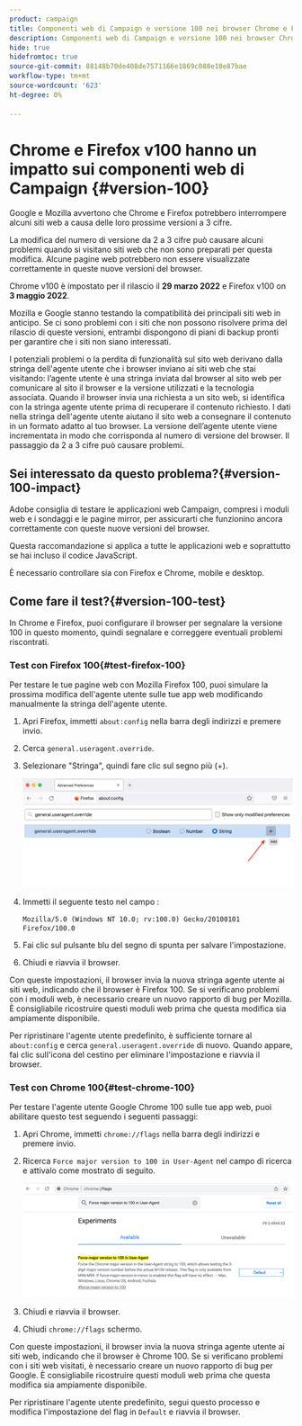 ```yaml
---
product: campaign
title: Componenti web di Campaign e versione 100 nei browser Chrome e Firefox
description: Componenti web di Campaign e versione 100 nei browser Chrome e Firefox
hide: true
hidefromtoc: true
source-git-commit: 88148b70de408de7571166e1869c088e10e87bae
workflow-type: tm+mt
source-wordcount: '623'
ht-degree: 0%

---
```


# Chrome e Firefox v100 hanno un impatto sui componenti web di Campaign {#version-100}

Google e Mozilla avvertono che Chrome e Firefox potrebbero interrompere alcuni siti web a causa delle loro prossime versioni a 3 cifre.

La modifica del numero di versione da 2 a 3 cifre può causare alcuni problemi quando si visitano siti web che non sono preparati per questa modifica. Alcune pagine web potrebbero non essere visualizzate correttamente in queste nuove versioni del browser.

Chrome v100 è impostato per il rilascio il **29 marzo 2022** e Firefox v100 on **3 maggio 2022**.

Mozilla e Google stanno testando la compatibilità dei principali siti web in anticipo. Se ci sono problemi con i siti che non possono risolvere prima del rilascio di queste versioni, entrambi dispongono di piani di backup pronti per garantire che i siti non siano interessati.

I potenziali problemi o la perdita di funzionalità sul sito web derivano dalla stringa dell&#39;agente utente che i browser inviano ai siti web che stai visitando: l’agente utente è una stringa inviata dal browser al sito web per comunicare al sito il browser e la versione utilizzati e la tecnologia associata. Quando il browser invia una richiesta a un sito web, si identifica con la stringa agente utente prima di recuperare il contenuto richiesto. I dati nella stringa dell&#39;agente utente aiutano il sito web a consegnare il contenuto in un formato adatto al tuo browser. La versione dell’agente utente viene incrementata in modo che corrisponda al numero di versione del browser. Il passaggio da 2 a 3 cifre può causare problemi.

## Sei interessato da questo problema?{#version-100-impact}

Adobe consiglia di testare le applicazioni web Campaign, compresi i moduli web e i sondaggi e le pagine mirror, per assicurarti che funzionino ancora correttamente con queste nuove versioni del browser.

Questa raccomandazione si applica a tutte le applicazioni web e soprattutto se hai incluso il codice JavaScript.

È necessario controllare sia con Firefox e Chrome, mobile e desktop.

## Come fare il test?{#version-100-test}

In Chrome e Firefox, puoi configurare il browser per segnalare la versione 100 in questo momento, quindi segnalare e correggere eventuali problemi riscontrati.

### Test con Firefox 100{#test-firefox-100}

Per testare le tue pagine web con Mozilla Firefox 100, puoi simulare la prossima modifica dell&#39;agente utente sulle tue app web modificando manualmente la stringa dell&#39;agente utente.

1. Apri Firefox, immetti `about:config` nella barra degli indirizzi e premere invio.
1. Cerca `general.useragent.override`.
1. Selezionare &quot;Stringa&quot;, quindi fare clic sul segno più (+).

   ![](assets/force-user-agent-firefox.png)

1. Immetti il seguente testo nel campo :

   ```
   Mozilla/5.0 (Windows NT 10.0; rv:100.0) Gecko/20100101 Firefox/100.0
   ```

1. Fai clic sul pulsante blu del segno di spunta per salvare l&#39;impostazione.
1. Chiudi e riavvia il browser.

Con queste impostazioni, il browser invia la nuova stringa agente utente ai siti web, indicando che il browser è Firefox 100. Se si verificano problemi con i moduli web, è necessario creare un nuovo rapporto di bug per Mozilla. È consigliabile ricostruire questi moduli web prima che questa modifica sia ampiamente disponibile.

Per ripristinare l&#39;agente utente predefinito, è sufficiente tornare al `about:config` e cerca `general.useragent.override` di nuovo.  Quando appare, fai clic sull&#39;icona del cestino per eliminare l&#39;impostazione e riavvia il browser.

### Test con Chrome 100{#test-chrome-100}

Per testare l&#39;agente utente Google Chrome 100 sulle tue app web, puoi abilitare questo test seguendo i seguenti passaggi:

1. Apri Chrome, immetti `chrome://flags` nella barra degli indirizzi e premere invio.
1. Ricerca `Force major version to 100 in User-Agent` nel campo di ricerca e attivalo come mostrato di seguito.

   ![](assets/force-user-agent-chrome.png)

1. Chiudi e riavvia il browser.
1. Chiudi `chrome://flags` schermo.

Con queste impostazioni, il browser invia la nuova stringa agente utente ai siti web, indicando che il browser è Chrome 100. Se si verificano problemi con i siti web visitati, è necessario creare un nuovo rapporto di bug per Google. È consigliabile ricostruire questi moduli web prima che questa modifica sia ampiamente disponibile.

Per ripristinare l&#39;agente utente predefinito, segui questo processo e modifica l&#39;impostazione del flag in `Default` e riavvia il browser.
